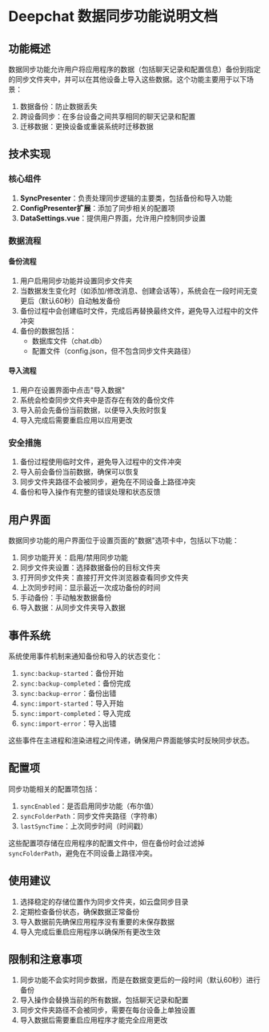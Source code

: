 # Deepchat 数据同步功能说明文档

## 功能概述

数据同步功能允许用户将应用程序的数据（包括聊天记录和配置信息）备份到指定的同步文件夹中，并可以在其他设备上导入这些数据。这个功能主要用于以下场景：

1. 数据备份：防止数据丢失
2. 跨设备同步：在多台设备之间共享相同的聊天记录和配置
3. 迁移数据：更换设备或重装系统时迁移数据

## 技术实现

### 核心组件

1. **SyncPresenter**：负责处理同步逻辑的主要类，包括备份和导入功能
2. **ConfigPresenter扩展**：添加了同步相关的配置项
3. **DataSettings.vue**：提供用户界面，允许用户控制同步设置

### 数据流程

#### 备份流程

1. 用户启用同步功能并设置同步文件夹
2. 当数据发生变化时（如添加/修改消息、创建会话等），系统会在一段时间无变更后（默认60秒）自动触发备份
3. 备份过程中会创建临时文件，完成后再替换最终文件，避免导入过程中的文件冲突
4. 备份的数据包括：
   - 数据库文件（chat.db）
   - 配置文件（config.json，但不包含同步文件夹路径）

#### 导入流程

1. 用户在设置界面中点击"导入数据"
2. 系统会检查同步文件夹中是否存在有效的备份文件
3. 导入前会先备份当前数据，以便导入失败时恢复
4. 导入完成后需要重启应用以应用更改

### 安全措施

1. 备份过程使用临时文件，避免导入过程中的文件冲突
2. 导入前会备份当前数据，确保可以恢复
3. 同步文件夹路径不会被同步，避免在不同设备上路径冲突
4. 备份和导入操作有完整的错误处理和状态反馈

## 用户界面

数据同步功能的用户界面位于设置页面的"数据"选项卡中，包括以下功能：

1. 同步功能开关：启用/禁用同步功能
2. 同步文件夹设置：选择数据备份的目标文件夹
3. 打开同步文件夹：直接打开文件浏览器查看同步文件夹
4. 上次同步时间：显示最近一次成功备份的时间
5. 手动备份：手动触发数据备份
6. 导入数据：从同步文件夹导入数据

## 事件系统

系统使用事件机制来通知备份和导入的状态变化：

1. `sync:backup-started`：备份开始
2. `sync:backup-completed`：备份完成
3. `sync:backup-error`：备份出错
4. `sync:import-started`：导入开始
5. `sync:import-completed`：导入完成
6. `sync:import-error`：导入出错

这些事件在主进程和渲染进程之间传递，确保用户界面能够实时反映同步状态。

## 配置项

同步功能相关的配置项包括：

1. `syncEnabled`：是否启用同步功能（布尔值）
2. `syncFolderPath`：同步文件夹路径（字符串）
3. `lastSyncTime`：上次同步时间（时间戳）

这些配置项存储在应用程序的配置文件中，但在备份时会过滤掉`syncFolderPath`，避免在不同设备上路径冲突。

## 使用建议

1. 选择稳定的存储位置作为同步文件夹，如云盘同步目录
2. 定期检查备份状态，确保数据正常备份
3. 导入数据前先确保应用程序没有重要的未保存数据
4. 导入完成后重启应用程序以确保所有更改生效

## 限制和注意事项

1. 同步功能不会实时同步数据，而是在数据变更后的一段时间（默认60秒）进行备份
2. 导入操作会替换当前的所有数据，包括聊天记录和配置
3. 同步文件夹路径不会被同步，需要在每台设备上单独设置
4. 导入数据后需要重启应用程序才能完全应用更改
